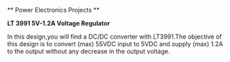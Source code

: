 ** Power Electronics Projects **

**LT 3991 5V-1.2A Voltage Regulator**

In this design,you will find a DC/DC converter with LT3991.The objective of this design is to convert (max) 55VDC input to 5VDC and supply (max) 1.2A to the output without any decrease in the output voltage.


